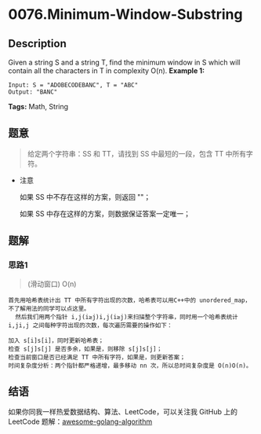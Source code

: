 # 0076.Minimum-Window-Substring

## Description

Given a string S and a string T, find the minimum window in S which will contain all the characters in T in complexity O\(n\). **Example 1:**

```text
Input: S = "ADOBECODEBANC", T = "ABC"
Output: "BANC"
```

**Tags:** Math, String

## 题意

> 给定两个字符串：SS 和 TT，请找到 SS 中最短的一段，包含 TT 中所有字符。

* 注意

  如果 SS 中不存在这样的方案，则返回 ""；

  如果 SS 中存在这样的方案，则数据保证答案一定唯一；

## 题解

### 思路1

> \(滑动窗口\) O\(n\)

```text
首先用哈希表统计出 TT 中所有字符出现的次数，哈希表可以用C++中的 unordered_map，不了解用法的同学可以点这里。
  然后我们用两个指针 i,j(i≥j)i,j(i≥j)来扫描整个字符串，同时用一个哈希表统计 i,ji,j 之间每种字符出现的次数，每次遍历需要的操作如下：

加入 s[i]s[i]，同时更新哈希表；
检查 s[j]s[j] 是否多余，如果是，则移除 s[j]s[j]；
检查当前窗口是否已经满足 TT 中所有字符，如果是，则更新答案；
时间复杂度分析：两个指针都严格递增，最多移动 nn 次，所以总时间复杂度是 O(n)O(n)。
```

## 结语

如果你同我一样热爱数据结构、算法、LeetCode，可以关注我 GitHub 上的 LeetCode 题解：[awesome-golang-algorithm](https://github.com/Golang-Solutions/awesome-golang-algorithm)

